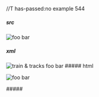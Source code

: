 //T has-passed:no
example 544
##### src
![foo *bar*][]

[foo *bar*]: train.jpg "train & tracks"
##### xml
<?xml version="1.0" encoding="UTF-8"?>
<!DOCTYPE document SYSTEM "CommonMark.dtd">
<document xmlns="http://commonmark.org/xml/1.0">
  <paragraph>
    <image destination="train.jpg" title="train &amp; tracks">
      <text>foo </text>
      <emph>
        <text>bar</text>
      </emph>
    </image>
  </paragraph>
</document>
##### html
<p><img src="train.jpg" alt="foo bar" title="train &amp; tracks" /></p>
#####
